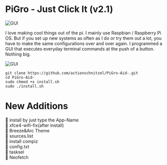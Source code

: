 
# PiGro - Just Click It (v2.1)
![GUI](https://www.actionschnitzel.de/.cm4all/uproc.php/0/Pi/.raspi-aid.png/picture-2600?_=175beb21be8)

I love making cool things out of the pi. I mainly use Raspbian / Raspberry Pi OS. But if you set up new systems as often as I do or try them out a lot, you have to make the same configurations over and over again. I programmed a GUI that executes everyday terminal commands at the push of a button. Nothing big.


![GUI](https://www.actionschnitzel.de/.cm4all/uproc.php/0/Pi/.Bildschirmfoto_2020-11-12_23-57-34.png/picture-2600?_=175beb37b78)
```
git clone https://github.com/actionschnitzel/PiGro-Aid-.git
cd PiGro-Aid-
sudo chmod +x install.sh
sudo ./install.sh
```





# New Additions
:metal: install by just type the App-Name    
:metal: xfce4-wifi-fix(after install)    
:metal: Breeze&Arc Theme    
:metal: sources.list    
:metal: install compiz    
:metal: config.txt    
:metal: tasksel    
:metal: Neofetch    


